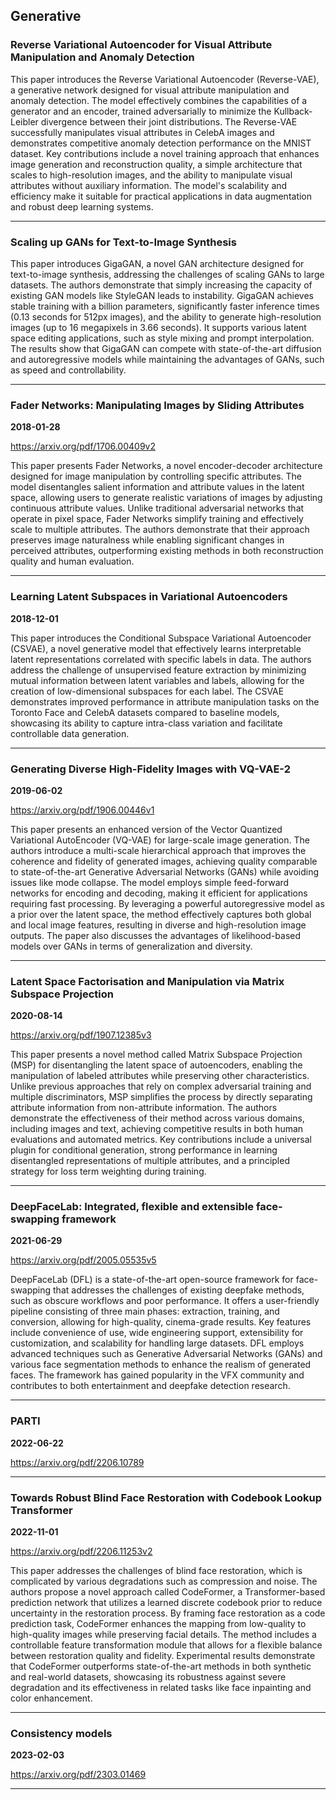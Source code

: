 ## Generative



### Reverse Variational Autoencoder for Visual Attribute Manipulation and Anomaly Detection

This paper introduces the Reverse Variational Autoencoder (Reverse-VAE), a generative network designed for visual attribute manipulation and anomaly detection. The model effectively combines the capabilities of a generator and an encoder, trained adversarially to minimize the Kullback-Leibler divergence between their joint distributions. The Reverse-VAE successfully manipulates visual attributes in CelebA images and demonstrates competitive anomaly detection performance on the MNIST dataset. Key contributions include a novel training approach that enhances image generation and reconstruction quality, a simple architecture that scales to high-resolution images, and the ability to manipulate visual attributes without auxiliary information. The model's scalability and efficiency make it suitable for practical applications in data augmentation and robust deep learning systems.

---

### Scaling up GANs for Text-to-Image Synthesis

This paper introduces GigaGAN, a novel GAN architecture designed for text-to-image synthesis, addressing the challenges of scaling GANs to large datasets. The authors demonstrate that simply increasing the capacity of existing GAN models like StyleGAN leads to instability. GigaGAN achieves stable training with a billion parameters, significantly faster inference times (0.13 seconds for 512px images), and the ability to generate high-resolution images (up to 16 megapixels in 3.66 seconds). It supports various latent space editing applications, such as style mixing and prompt interpolation. The results show that GigaGAN can compete with state-of-the-art diffusion and autoregressive models while maintaining the advantages of GANs, such as speed and controllability.

---

### Fader Networks: Manipulating Images by Sliding Attributes

**2018-01-28**

https://arxiv.org/pdf/1706.00409v2

This paper presents Fader Networks, a novel encoder-decoder architecture designed for image manipulation by controlling specific attributes. The model disentangles salient information and attribute values in the latent space, allowing users to generate realistic variations of images by adjusting continuous attribute values. Unlike traditional adversarial networks that operate in pixel space, Fader Networks simplify training and effectively scale to multiple attributes. The authors demonstrate that their approach preserves image naturalness while enabling significant changes in perceived attributes, outperforming existing methods in both reconstruction quality and human evaluation.

---

### Learning Latent Subspaces in Variational Autoencoders

**2018-12-01**

This paper introduces the Conditional Subspace Variational Autoencoder (CSVAE), a novel generative model that effectively learns interpretable latent representations correlated with specific labels in data. The authors address the challenge of unsupervised feature extraction by minimizing mutual information between latent variables and labels, allowing for the creation of low-dimensional subspaces for each label. The CSVAE demonstrates improved performance in attribute manipulation tasks on the Toronto Face and CelebA datasets compared to baseline models, showcasing its ability to capture intra-class variation and facilitate controllable data generation.

---

### Generating Diverse High-Fidelity Images with VQ-VAE-2

**2019-06-02**

https://arxiv.org/pdf/1906.00446v1

This paper presents an enhanced version of the Vector Quantized Variational AutoEncoder (VQ-VAE) for large-scale image generation. The authors introduce a multi-scale hierarchical approach that improves the coherence and fidelity of generated images, achieving quality comparable to state-of-the-art Generative Adversarial Networks (GANs) while avoiding issues like mode collapse. The model employs simple feed-forward networks for encoding and decoding, making it efficient for applications requiring fast processing. By leveraging a powerful autoregressive model as a prior over the latent space, the method effectively captures both global and local image features, resulting in diverse and high-resolution image outputs. The paper also discusses the advantages of likelihood-based models over GANs in terms of generalization and diversity.

---

### Latent Space Factorisation and Manipulation via Matrix Subspace Projection

**2020-08-14**

https://arxiv.org/pdf/1907.12385v3

This paper presents a novel method called Matrix Subspace Projection (MSP) for disentangling the latent space of autoencoders, enabling the manipulation of labeled attributes while preserving other characteristics. Unlike previous approaches that rely on complex adversarial training and multiple discriminators, MSP simplifies the process by directly separating attribute information from non-attribute information. The authors demonstrate the effectiveness of their method across various domains, including images and text, achieving competitive results in both human evaluations and automated metrics. Key contributions include a universal plugin for conditional generation, strong performance in learning disentangled representations of multiple attributes, and a principled strategy for loss term weighting during training.

---

### DeepFaceLab: Integrated, flexible and extensible face-swapping framework

**2021-06-29**

https://arxiv.org/pdf/2005.05535v5

DeepFaceLab (DFL) is a state-of-the-art open-source framework for face-swapping that addresses the challenges of existing deepfake methods, such as obscure workflows and poor performance. It offers a user-friendly pipeline consisting of three main phases: extraction, training, and conversion, allowing for high-quality, cinema-grade results. Key features include convenience of use, wide engineering support, extensibility for customization, and scalability for handling large datasets. DFL employs advanced techniques such as Generative Adversarial Networks (GANs) and various face segmentation methods to enhance the realism of generated faces. The framework has gained popularity in the VFX community and contributes to both entertainment and deepfake detection research.

---

### PARTI

**2022-06-22**

https://arxiv.org/pdf/2206.10789

---

### Towards Robust Blind Face Restoration with Codebook Lookup Transformer

**2022-11-01**

https://arxiv.org/pdf/2206.11253v2

This paper addresses the challenges of blind face restoration, which is complicated by various degradations such as compression and noise. The authors propose a novel approach called CodeFormer, a Transformer-based prediction network that utilizes a learned discrete codebook prior to reduce uncertainty in the restoration process. By framing face restoration as a code prediction task, CodeFormer enhances the mapping from low-quality to high-quality images while preserving facial details. The method includes a controllable feature transformation module that allows for a flexible balance between restoration quality and fidelity. Experimental results demonstrate that CodeFormer outperforms state-of-the-art methods in both synthetic and real-world datasets, showcasing its robustness against severe degradation and its effectiveness in related tasks like face inpainting and color enhancement.

---

### Consistency models

**2023-02-03**

https://arxiv.org/pdf/2303.01469

---
